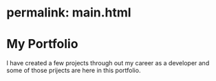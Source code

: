 # permalink: main.html
# My Portfolio

I have created a few projects through out my career as a developer and some of those prijects are here in this portfolio.

